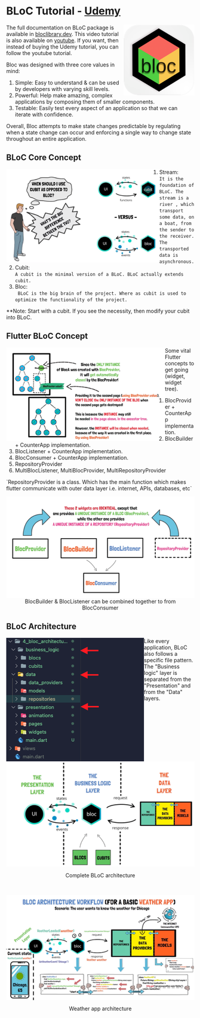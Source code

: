 # BLoC Tutorial - [Udemy](https://www.udemy.com/course/bloc-from-zero-to-hero/)

<img align="right" src="screenshots/logo/playstore.png" height="190"></img>

<p>The full documentation on BLoC package is available in <a class="more-link" href="https://bloclibrary.dev/" target="_blank">bloclibrary.dev</a>. This video tutorial is also available on <a class="more-link" href="https://www.youtube.com/watch?v=THCkkQ-V1-8" target="_blank">youtube</a>. If you want, then instead of buying the Udemy tutorial, you can follow the youtube tutorial.</p>

<p>
Bloc was designed with three core values in mind:

1. Simple: Easy to understand & can be used by developers with varying skill levels.
2. Powerful: Help make amazing, complex applications by composing them of smaller components.
3. Testable: Easily test every aspect of an application so that we can iterate with confidence.

Overall, Bloc attempts to make state changes predictable by regulating when a state change can occur and enforcing a single way to change state throughout an entire application.

</p>

## BLoC Core Concept

<img align="left" src="screenshots/bloc_n_cubit.png" height="250"></img>

1. Stream: <br>
   `It is the foundation of BLoC. The stream is a river , which transport some data, on a boat, from the sender to the receiver. The transported data is asynchronous.`
2. Cubit: <br>
   `A cubit is the minimal version of a BLoC. BLoC actually extends cubit.`
3. Bloc: <br>
   ` BLoC is the big brain of the project. Where as cubit is used to optimize the functionality of the project.`

\*\*Note: Start with a cubit. If you see the necessity, then modify your cubit into BLoC.

## Flutter BLoC Concept

<img align="left" src="screenshots/flutter_bloc.png" height="250"></img>

<p>
Some vital Flutter concepts to get going (widget, widget tree).

1. BlocProvider + CounterApp implementation.
2. BlocBuilder + CounterApp implementation.
3. BlocListener + CounterApp implementation.
4. BlocConsumer + CounterApp implementation.
5. RepositoryProvider
6. MultiBlocListener, MultiBlocProvider, MultiRepositoryProvider
</p>
<p>
`RepositoryProvider is a class. Which has the main function which makes flutter communicate with outer data layer i.e. internet, APIs, databases, etc`
</p>
<img align="right" src="screenshots/bloc_vital_concept.png"></img>
<p align="center">BlocBuilder & BlocListener can be combined together to from BlocConsumer</p>

## BLoC Architecture

<img align="left" src="screenshots/folder_structure.png"></img>

<p>
Like every application, BLoC also follows a specific file pattern. The "Business logic" layer is separated from the "Presentation" and from the "Data" layers. 
</p>
<img align="center" src="screenshots/bloc_architect.png"></img>
<p align="center">Complete BLoC architecture</p><br>

<img align="center" src="screenshots/weather_app.png"></img>

<p align="center">Weather app architecture</p>
